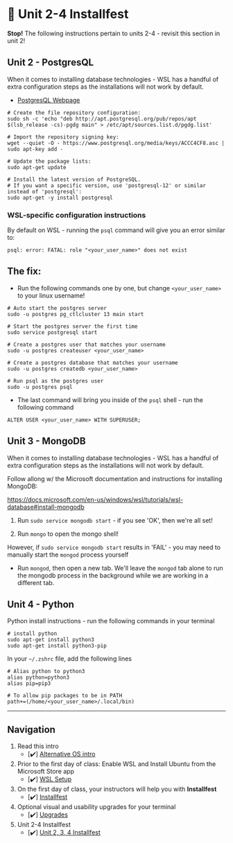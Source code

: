 # 🛑 Unit 2-4 Installfest
**Stop!** The following instructions pertain to units 2-4 - revisit this section in unit 2!

## Unit 2 - PostgresQL
When it comes to installing database technologies - WSL has a handful of extra configuration steps as the installations will not work by default.

*  [PostgresQL Webpage](https://www.postgresql.org/download/linux/ubuntu/)
```
# Create the file repository configuration:
sudo sh -c 'echo "deb http://apt.postgresql.org/pub/repos/apt $(lsb_release -cs)-pgdg main" > /etc/apt/sources.list.d/pgdg.list'

# Import the repository signing key:
wget --quiet -O - https://www.postgresql.org/media/keys/ACCC4CF8.asc | sudo apt-key add -

# Update the package lists:
sudo apt-get update

# Install the latest version of PostgreSQL.
# If you want a specific version, use 'postgresql-12' or similar instead of 'postgresql':
sudo apt-get -y install postgresql
```

### WSL-specific configuration instructions
By default on WSL - running the `psql` command will give you an error similar to:

`psql: error: FATAL: role "<your_user_name>" does not exist`

## The fix:
* Run the following commands one by one, but change `<your_user_name>` to your linux username!
```
# Auto start the postgres server
sudo -u postgres pg_ctlcluster 13 main start

# Start the postgres server the first time
sudo service postgresql start

# Create a postgres user that matches your username
sudo -u postgres createuser <your_user_name>

# Create a postgres database that matches your username
sudo -u postgres createdb <your_user_name>

# Run psql as the postgres user
sudo -u postgres psql
```

* The last command will bring you inside of the `psql` shell - run the following command
```
ALTER USER <your_user_name> WITH SUPERUSER;
```


## Unit 3 - MongoDB

When it comes to installing database technologies - WSL has a handful of extra configuration steps as the installations will not work by default.

Follow allong w/ the Microsoft documentation and instructions for installing MongoDB:

https://docs.microsoft.com/en-us/windows/wsl/tutorials/wsl-database#install-mongodb

1. Run `sudo service mongodb start` - if you see 'OK', then we're all set!

2. Run `mongo` to open the mongo shell!

However, if `sudo service mongodb start` results in 'FAIL' - you may need to manually start the `mongod` process yourself

   - Run `mongod`, then open a new tab. We'll leave the `mongod` tab alone to run the mongodb process in the background while we are working in a different tab.


## Unit 4 - Python
Python install instructions - run the following commands in your terminal
```
# install python
sudo apt-get install python3
sudo apt-get install python3-pip
```

In your `~/.zshrc` file, add the following lines
```
# Alias python to python3
alias python=python3
alias pip=pip3

# To allow pip packages to be in PATH
path+=(/home/<your_user_name>/.local/bin)
```

<hr />

## Navigation
1. Read this intro
    * [✔️] [Alternative OS intro](./README.md)  
2. Prior to the first day of class: Enable WSL and Install Ubuntu from the Microsoft Store app
    * [✔️] [WSL Setup](./wsl-setup.md)
3. On the first day of class, your instructors will help you with **Installfest**
    * [✔️] [Installfest](./wsl-installfest.md)
4. Optional visual and usability upgrades for your terminal
    * [✔️] [Upgrades](./upgrades.md)
5. Unit 2-4 Installfest
    * [✔️] [Unit 2, 3, 4 Installfest](./wsl-unit234.md)
